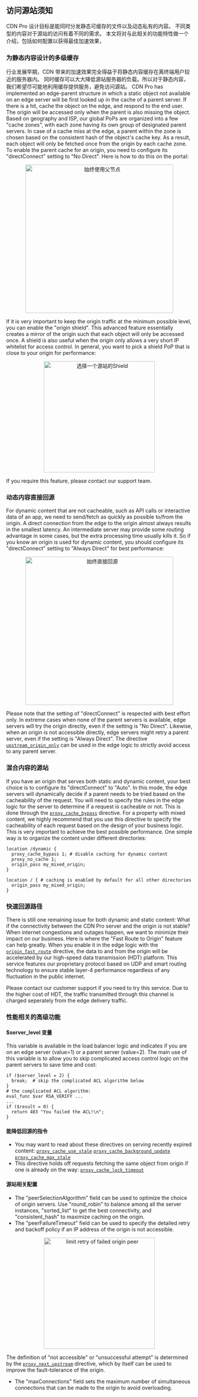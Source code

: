 ## 访问源站须知

CDN Pro 设计目标是能同时分发静态可缓存的文件以及动态私有的内容。
不同类型的内容对于源站的访问有着不同的需求。
本文将对与此相关的功能特性做一个介绍，包括如何配置以获得最佳加速效果，

### 为静态内容设计的多级缓存

行业发展早期，CDN 带来的加速效果完全得益于将静态内容缓存在离终端用户较近的服务器内。
同时缓存可以大大降低源站服务器的负载。所以对于静态内容，我们希望尽可能地利用缓存提供服务，避免访问源站。
CDN Pro has implemented an edge-parent structure in which a static object not
available on an edge server will be first looked up in the cache of a parent server.
If there is a hit, cache the object on the edge, and respond to the end user.
The origin will be accessed only when the parent is also missing the object.
Based on geography and ISP, our global PoPs are organized into a few "cache zones", with each zone having its own group of designated parent servers.
In case of a cache miss at the edge, a parent within the zone is chosen based on the consistent hash of the object's cache key.
As a result, each object will only be fetched once from the origin by each cache zone.
To enable the parent cache for an origin, you need to configure its "directConnect" setting to "No Direct".
Here is how to do this on the portal:
<p align=center><img src="/docs/edge-logic/origin-no-direct.png" alt="始终使用父节点" width="400"></p>
If it is very important to keep the origin traffic at the minimum possible level, you can enable the "origin shield". This advanced feature essentially
creates a mirror of the origin such that each object will only be accessed once.
A shield is also useful when the origin only allows a very short IP whitelist for access control.
In general, you want to pick a shield PoP that is close to your origin for performance:
<p align=center><img src="/docs/edge-logic/origin-shield-selection.png" alt="选择一个源站的Shield" width="300"></p>
If you require this feature, please contact our support team.

### 动态内容直接回源

For dynamic content that are not cacheable, such as API calls or interactive data of an app, we need to send/fetch as quickly as possible to/from the origin.
A direct connection from the edge to the origin almost always results in the smallest latency.
An intermediate server may provide some routing advantage in some cases, but the extra processing time usually kills it.
So if you know an origin is used for dynamic content, you should configure its "directConnect" setting to "Always Direct" for best performance:
<p align=center><img src="/docs/edge-logic/origin-always-direct.png" alt="始终直接回源" width="400"></p>

Please note that the setting of "directConnect" is respected with best effort only. In extreme cases when none of the parent servers is available, edge servers will try the origin directly, even if the setting is "No Direct". Likewise, when an origin is not accessible directly, edge servers might retry a parent server, even if the setting is "Always Direct". The directive [`upstream_origin_only`](/docs/edge-logic/supported-directives#upstream_origin_only) can be used in the edge logic to strictly avoid access to any parent server.

### 混合内容的源站

If you have an origin that serves both static and dynamic content, your best choice is to configure its "directConnect" to "Auto".
In this mode, the edge servers will dynamically decide if a parent needs to be tried based on the cacheability of the request.
You will need to specify the rules in the edge logic for the server to determine if a request is cacheable or not.
This is done through the [`proxy_cache_bypass`](</docs/edge-logic/supported-directives.md#proxy_cache_bypass>) directive.
For a property with mixed content, we highly recommend that you use this directive to specify the cacheability of each request
based on the design of your business logic. This is very important to achieve the best possible performance.
One simple way is to organize the content under different directories:
```nginx
location /dynamic {
  proxy_cache_bypass 1; # disable caching for dynamic content
  proxy_no_cache 1;
  origin_pass my_mixed_origin;
}

location / { # caching is enabled by default for all other directories
  origin_pass my_mixed_origin;
}
```

### 快速回源路径

There is still one remaining issue for both dynamic and static content: What if the connectivity between the CDN Pro server and the origin is not stable?
When internet congestions and outages happen, we want to minimize their impact on our business. Here is where the "Fast Route to Origin"
feature can help greatly. When you enable it in the edge logic with the [`origin_fast_route`](</docs/edge-logic/supported-directives.md#origin_fast_route>) directive, the data to and from the origin will be 
accelerated by our high-speed data transmission (HDT) platform. This service features our proprietary protocol based on UDP and smart routing technology to ensure stable layer-4 performance regardless of any fluctuation in the public internet.

Please contact our customer support if you need to try this service. Due to the higher cost of HDT, the traffic transmitted through this channel is charged seperately from the edge delivery traffic.

### 性能相关的高级功能
#### $server_level 变量
This variable is available in the load balancer logic and indicates if you are on an edge server (value=1) or a parent server (value=2).
The main use of this variable is to allow you to skip complicated access control logic on the parent servers to save time and cost:
```nginx
if ($server_level = 2) {
  break;  # skip the complicated ACL algorithm below
}
# the complicated ACL algorithm:
eval_func $var RSA_VERIFY ...
...
if ($result = 0) {
  return 403 "You failed the ACL!\n";
}
```
#### 能降低回源的指令
* You may want to read about these directives on serving recently expired content:
[`proxy_cache_use_stale`](</docs/edge-logic/supported-directives.md#proxy_cache_use_stale>)
[`proxy_cache_background_update`](</docs/edge-logic/supported-directives.md#proxy_cache_background_update>)
[`proxy_cache_max_stale`](</docs/edge-logic/supported-directives.md#proxy_cache_max_stale>)
* This directive holds off requests fetching the same object from origin if one is already on the way:
[`proxy_cache_lock_timeout`](</docs/edge-logic/supported-directives.md#proxy_cache_lock_timeout>)

#### 源站相关配置
* The "peerSelectionAlgorithm" field can be used to optimize the choice of origin servers. Use "round_robin" to balance among all the server instances,
"sorted_list" to get the best connectivity, and "consistent_hash" to maximize caching on the origin.
* The "peerFailureTimeout" field can be used to specify the detailed retry and backoff policy if an IP address of the origin is not accessible.
<p align=center><img src="/docs/edge-logic/origin-peer-failure-timeout.png" alt="limit retry of failed origin peer" width="300"></p>

The definition of "not accessible" or "unsuccessful attempt" is determined by the [`proxy_next_upstream`](</docs/edge-logic/supported-directives#proxy_next_upstream>) directive, which by itself can be used to improve the fault-tolerance of the origin.

* The "maxConnections" field sets the maximum number of simultaneous connections that can be made to the origin to avoid overloading.
